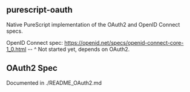 
## purescript-oauth

Native PureScript implementation of the OAuth2 and OpenID Connect specs.

OpenID Connect spec: https://openid.net/specs/openid-connect-core-1_0.html
-- ^ Not started yet, depends on OAuth2.


## OAuth2 Spec

Documented in ./README_OAuth2.md
